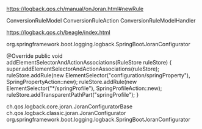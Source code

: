 https://logback.qos.ch/manual/onJoran.html#newRule

ConversionRuleModel
ConversionRuleAction
ConversionRuleModelHandler

https://logback.qos.ch/beagle/index.html

org.springframework.boot.logging.logback.SpringBootJoranConfigurator

@Override
public void addElementSelectorAndActionAssociations(RuleStore ruleStore) {
    super.addElementSelectorAndActionAssociations(ruleStore);
    ruleStore.addRule(new ElementSelector("configuration/springProperty"), SpringPropertyAction::new);
    ruleStore.addRule(new ElementSelector("*/springProfile"), SpringProfileAction::new);
    ruleStore.addTransparentPathPart("springProfile");
}

ch.qos.logback.core.joran.JoranConfiguratorBase
ch.qos.logback.classic.joran.JoranConfigurator
org.springframework.boot.logging.logback.SpringBootJoranConfigurator
